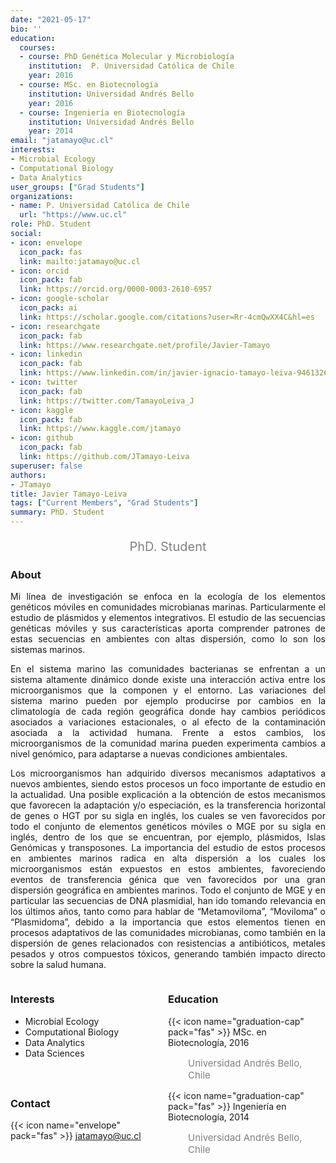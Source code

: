 ```yaml
---
date: "2021-05-17"
bio: ''
education:
  courses:
  - course: PhD Genética Molecular y Microbiología 
    institution:  P. Universidad Católica de Chile
    year: 2016
  - course: MSc. en Biotecnología
    institution: Universidad Andrés Bello
    year: 2016
  - course: Ingeniería en Biotecnología
    institution: Universidad Andrés Bello
    year: 2014
email: "jatamayo@uc.cl"
interests:
- Microbial Ecology
- Computational Biology
- Data Analytics
user_groups: ["Grad Students"]
organizations:
- name: P. Universidad Católica de Chile
  url: "https://www.uc.cl"
role: PhD. Student
social:
- icon: envelope
  icon_pack: fas
  link: mailto:jatamayo@uc.cl
- icon: orcid
  icon_pack: fab
  link: https://orcid.org/0000-0003-2610-6957
- icon: google-scholar
  icon_pack: ai
  link: https://scholar.google.com/citations?user=Rr-4cmQwXX4C&hl=es
- icon: researchgate
  icon_pack: fab
  link: https://www.researchgate.net/profile/Javier-Tamayo
- icon: linkedin
  icon_pack: fab
  link: https://www.linkedin.com/in/javier-ignacio-tamayo-leiva-94613267
- icon: twitter
  icon_pack: fab
  link: https://twitter.com/TamayoLeiva_J
- icon: kaggle
  icon_pack: fab
  link: https://www.kaggle.com/jtamayo
- icon: github
  icon_pack: fab
  link: https://github.com/JTamayo-Leiva
superuser: false
authors:
- JTamayo
title: Javier Tamayo-Leiva
tags: ["Current Members", "Grad Students"]
summary: PhD. Student
---
```

<p style="color:grey; font-size:20px; text-align:center;"> PhD. Student </p>

<div style="text-align:justify;">

<h3> About </h3>

Mi línea de investigación se enfoca en la ecología de los elementos genéticos móviles en comunidades microbianas marinas. Particularmente el estudio de plásmidos y elementos integrativos. El estudio de las secuencias genéticas móviles y sus características aporta comprender patrones de estas secuencias en ambientes con altas dispersión, como lo son los sistemas marinos. <br>

En el sistema marino las comunidades bacterianas se enfrentan a un sistema altamente dinámico donde existe una interacción activa entre los microorganismos que la componen y el entorno. Las variaciones del sistema marino pueden por ejemplo producirse por cambios en la climatología de cada región geográfica donde hay cambios periódicos asociados a variaciones estacionales, o al efecto de la contaminación asociada a la actividad humana. Frente a estos cambios, los microorganismos de la comunidad marina pueden experimenta cambios a nivel genómico, para adaptarse a nuevas condiciones ambientales. <br>

Los microorganismos han adquirido diversos mecanismos adaptativos a nuevos ambientes, siendo estos procesos un foco importante de estudio en la actualidad. Una posible explicación a la obtención de estos mecanismos que favorecen la adaptación y/o especiación, es la transferencia horizontal de genes o HGT por su sigla en inglés, los cuales se ven favorecidos por todo el conjunto de elementos genéticos móviles o MGE por su sigla en inglés, dentro de los que se encuentran, por ejemplo, plásmidos, Islas Genómicas y transposones.  La importancia del estudio de estos procesos en ambientes marinos radica en alta dispersión a los cuales los microorganismos están expuestos en estos ambientes, favoreciendo eventos de transferencia génica que ven favorecidos por una gran dispersión geográfica en ambientes marinos. Todo el conjunto de MGE y en particular las secuencias de DNA plasmidial, han ido tomando relevancia en los últimos años, tanto como para hablar de “Metamoviloma”, “Moviloma” o “Plasmidoma”, debido a la importancia que estos elementos tienen en procesos adaptativos de las comunidades microbianas, como también en la dispersión de genes relacionados con resistencias a antibióticos, metales pesados y otros compuestos tóxicos, generando también impacto directo sobre la salud humana. <br>

</div>

<style>
.column-left{
  float: left;
  width: 50%;
  text-align: left;
}
.column-right{
  float: right;
  width: 50%;
  text-align: left;
}
</style>

<div class="column-left">

<h3> Interests </h3>

- Microbial Ecology
- Computational Biology
- Data Analytics
- Data Sciences

<br><br>
</div>

<div class="column-right">

<h3> Education </h3>
{{< icon name="graduation-cap" pack="fas" >}} MSc. en Biotecnología, 2016
<p style="color:grey; font-size:15px; padding-left:32px;"> Universidad Andrés Bello, Chile  </p>
{{< icon name="graduation-cap" pack="fas" >}} Ingeniería en Biotecnología, 2014
<p style="color:grey; font-size:15px; padding-left:32px;"> Universidad Andrés Bello, Chile </p>

<br><br>
</div>

<h3> Contact </h3>

{{< icon name="envelope" pack="fas" >}} jatamayo@uc.cl<br>
<a href="mailto:jatamayo@uc.cl"><i class="fas fa-envelope"></i></a> &nbsp;
<a href="https://orcid.org/0000-0003-2610-6957"><i class="fab fa-orcid"></i></a> &nbsp;
<a href="https://scholar.google.com/citations?user=Rr-4cmQwXX4C&hl=es"><i class="ai ai-google-scholar-square ai"></i></a> &nbsp;
<a href="https://www.researchgate.net/profile/Javier-Tamayo"><i class="fab fa-researchgate"></i></a> &nbsp;
<a href="https://www.linkedin.com/in/javier-ignacio-tamayo-leiva-94613267"><i class="fab fa-linkedin"></i></a> &nbsp;
<a href="https://twitter.com/TamayoLeiva_J"><i class="fab fa-twitter"></i></a> &nbsp;
<a href="https://www.kaggle.com/jtamayo"><i class="fab fa-kaggle"></i></a> &nbsp;
<a href="https://github.com/JTamayo-Leiva"><i class="fab fa-github"></i></a><br>
